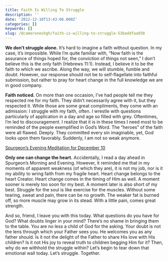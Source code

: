 ```yaml
---
title: Faith Is Willing To Struggle
description: ''
date: '2012-12-10T13:43:06.000Z'
categories: []
keywords: []
slug: /@cameroneshgh/faith-is-willing-to-struggle-53baddfaa038
---
```


**We don’t struggle alone.** It’s hard to imagine a faith without question. In my case, it’s impossible. While I’m quite familiar with, “Now faith is the assurance of things hoped for, the conviction of things not seen,” I don’t believe this is the only faith (Hebrews 11:1). Instead, I believe it to be the faith to which we ascribe. Along the way, we will stumble, fumble and doubt. However, our response should not be to self-flagellate into faithful submission, but rather to pray for heart change in the full knowledge we are in good company.

**Faith noticed.** On more than one occasion, I’ve had people tell me they respected me for my faith. They didn’t necessarily agree with it, but they respected it. While those are some great compliments, they come with an admission: I struggle with my faith, often. I wrestle with questions particularly of application in a day and age so filled with grey. Oftentimes, I’m led to discouragement. I realize that it is in these times I need most to be reminded of the people exemplified in God’s Word. The “heroes” of the faith were all flawed. Deeply. They committed every sin imaginable, yet, God looks upon them favorably. Suddenly, I am not so weak anymore.

[Spurgeon’s Evening Meditation for December 10](http://www.biblegateway.com/devotionals/morning-and-evening/2012/12/10)

**Only one can change the heart.** Accidentally, I read a day ahead in Spurgeon’s Morning and Evening. However, it reminded me that in my moments of apparent weakness (of which they are), it is not my job, nor is it my ability to wring faith from my fragile heart. Heart change belongs to the heart Creator. Heart change comes in the timing of Him as well. A moment sooner is merely too soon for my best. A moment later is also short of my best. Struggle for the soul is like exercise for the muscles. Without some tearing, sweat and pain, there can be no growth. The weaker fat is burned off, so more muscle may grow in its stead. With a little pain, comes great strength.

And so, friend, I leave you with this today. What questions do you have for God? What doubts linger in your mind? There’s no shame in bringing them to the table. You are no less a child of God for the asking. Your doubt is not the lens through which your Father sees you. He welcomes you as any father should. Is it not the delight of the Father to share His love with His children? Is it not His joy to reveal truth to children begging Him for it? Then, why do we withhold the struggle within? Let’s begin to tear down that emotional wall today. Let’s struggle. Together.